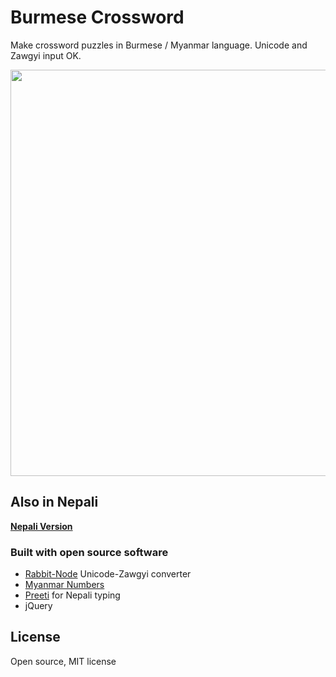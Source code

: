 # Burmese Crossword

Make crossword puzzles in Burmese / Myanmar language. Unicode and Zawgyi input OK.

<img src="http://i.imgur.com/h225JeE.png" width="650"/>

## Also in Nepali

<strong><a href="http://mapmeld.github.io/crossword-unicode/nepali.html">Nepali Version</a></strong>

### Built with open source software

* <a href="https://github.com/Rabbit-Converter/Rabbit-Node">Rabbit-Node</a> Unicode-Zawgyi converter
* <a href="https://github.com/mapmeld/myanmar-numbers-js">Myanmar Numbers</a>
* <a href="https://github.com/mapmeld/preeti">Preeti</a> for Nepali typing
* jQuery

## License

Open source, MIT license
